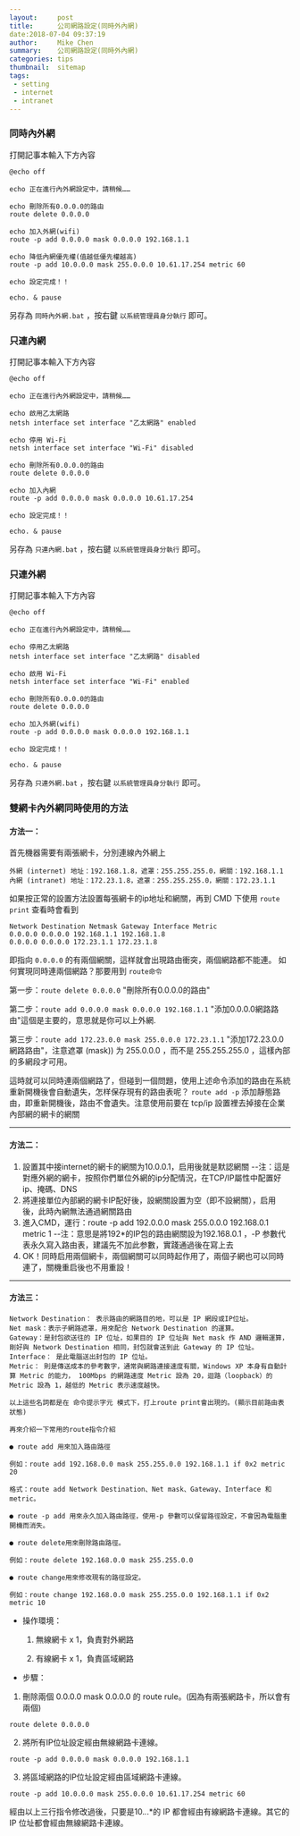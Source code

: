 ```yaml
---
layout:     post
title:      公司網路設定(同時外內網)
date:2018-07-04 09:37:19
author:     Mike Chen
summary:    公司網路設定(同時外內網)
categories: tips
thumbnail:  sitemap
tags:
 - setting
 - internet
 - intranet
---
```


### 同時內外網

打開記事本輸入下方內容

```
@echo off

echo 正在進行內外網設定中，請稍候……

echo 刪除所有0.0.0.0的路由
route delete 0.0.0.0

echo 加入外網(wifi)
route -p add 0.0.0.0 mask 0.0.0.0 192.168.1.1

echo 降低內網優先權(值越低優先權越高)
route -p add 10.0.0.0 mask 255.0.0.0 10.61.17.254 metric 60

echo 設定完成！！

echo. & pause
```

另存為 `同時內外網.bat` ，按右鍵 `以系統管理員身分執行` 即可。



### 只連內網

打開記事本輸入下方內容

```
@echo off

echo 正在進行內外網設定中，請稍候……

echo 啟用乙太網路
netsh interface set interface "乙太網路" enabled

echo 停用 Wi-Fi
netsh interface set interface "Wi-Fi" disabled

echo 刪除所有0.0.0.0的路由
route delete 0.0.0.0

echo 加入內網
route -p add 0.0.0.0 mask 0.0.0.0 10.61.17.254

echo 設定完成！！

echo. & pause
```

另存為 `只連內網.bat` ，按右鍵 `以系統管理員身分執行` 即可。


### 只連外網

打開記事本輸入下方內容

```
@echo off

echo 正在進行內外網設定中，請稍候……

echo 停用乙太網路
netsh interface set interface "乙太網路" disabled

echo 啟用 Wi-Fi
netsh interface set interface "Wi-Fi" enabled

echo 刪除所有0.0.0.0的路由
route delete 0.0.0.0

echo 加入外網(wifi)
route -p add 0.0.0.0 mask 0.0.0.0 192.168.1.1

echo 設定完成！！

echo. & pause
```

另存為 `只連外網.bat` ，按右鍵 `以系統管理員身分執行` 即可。



### 雙網卡內外網同時使用的方法

#### 方法一：

首先機器需要有兩張網卡，分別連線內外網上

```
外網 (internet) 地址：192.168.1.8，遮罩：255.255.255.0，網關：192.168.1.1
內網 (intranet) 地址：172.23.1.8，遮罩：255.255.255.0，網關：172.23.1.1
```

如果按正常的設置方法設置每張網卡的ip地址和網關，再到 CMD 下使用 `route print` 查看時會看到

```
Network Destination Netmask Gateway Interface Metric
0.0.0.0 0.0.0.0 192.168.1.1 192.168.1.8
0.0.0.0 0.0.0.0 172.23.1.1 172.23.1.8
```

即指向 `0.0.0.0` 的有兩個網關，這样就會出現路由衝突，兩個網路都不能連。
如何實現同時連兩個網路？那要用到 `route命令`

第一步：`route delete 0.0.0.0` "刪除所有0.0.0.0的路由"

第二步：`route add 0.0.0.0 mask 0.0.0.0 192.168.1.1` "添加0.0.0.0網路路由"這個是主要的，意思就是你可以上外網.

第三步：`route add 172.23.0.0 mask 255.0.0.0 172.23.1.1` "添加172.23.0.0網路路由"，注意遮罩 (mask)) 为 255.0.0.0 ，而不是 255.255.255.0 ，這樣內部的多網段才可用。

這時就可以同時連兩個網路了，但碰到一個問題，使用上述命令添加的路由在系統重新開機後會自動遺失，怎样保存現有的路由表呢？
`route add -p` 添加靜態路由，即重新開機後，路由不會遺失。注意使用前要在 tcp/ip 設置裡去掉接在企業內部網的網卡的網關

<hr>

#### 方法二：

1. 設置其中接internet的網卡的網關为10.0.0.1，启用後就是默認網關
--注：這是對應外網的網卡，按照你們單位外網的ip分配情況，在TCP/IP屬性中配置好 ip、掩碼、DNS
2. 將連接單位內部網的網卡IP配好後，設網關設置为空（即不設網關），启用後，此時內網無法通過網關路由
3. 進入CMD，運行：route -p add 192.0.0.0 mask 255.0.0.0 192.168.0.1 metric 1
--注：意思是將192*的IP包的路由網關設为192.168.0.1 ，-P 参數代表永久寫入路由表，建議先不加此参數，實踐通過後在寫上去
4. OK！同時启用兩個網卡，兩個網關可以同時起作用了，兩個子網也可以同時連了，關機重启後也不用重設！


<hr>

#### 方法三：

```
Network Destination： 表示路由的網路目的地，可以是 IP 網段或IP位址。
Net mask：表示子網路遮罩，用來配合 Network Destination 的運算。
Gateway：是封包欲送往的 IP 位址，如果目的 IP 位址與 Net mask 作 AND 邏輯運算，剛好與 Network Destination 相同，封包就會送到此 Gateway 的 IP 位址。
Interface： 是此電腦送出封包的 IP 位址。
Metric： 則是傳送成本的參考數字，通常與網路連接速度有關，Windows XP 本身有自動計算 Metric 的能力， 100Mbps 的網路速度 Metric 設為 20，迴路（loopback）的 Metric 設為 1，越低的 Metric 表示速度越快。

以上這些名詞都是在 命令提示字元 模式下，打上route print會出現的。(顯示目前路由表狀態)

再來介紹一下常用的route指令介紹

● route add 用來加入路由路徑

例如：route add 192.168.0.0 mask 255.255.0.0 192.168.1.1 if 0x2 metric 20

格式：route add Network Destination、Net mask、Gateway、Interface 和 metric。

● route -p add 用來永久加入路由路徑，使用-p 參數可以保留路徑設定，不會因為電腦重開機而消失。

● route delete用來刪除路由路徑。

例如：route delete 192.168.0.0 mask 255.255.0.0

● route change用來修改現有的路徑設定。

例如：route change 192.168.0.0 mask 255.255.0.0 192.168.1.1 if 0x2 metric 10

``` 

* 操作環境：

  1. 無線網卡 x 1，負責對外網路

  2. 有線網卡 x 1，負責區域網路


* 步驟：

1. 刪除兩個 0.0.0.0 mask 0.0.0.0 的 route rule。(因為有兩張網路卡，所以會有兩個)

```
route delete 0.0.0.0
``` 

2. 將所有IP位址設定經由無線網路卡連線。

```
route -p add 0.0.0.0 mask 0.0.0.0 192.168.1.1
```
 
3. 將區域網路的IP位址設定經由區域網路卡連線。

```
route -p add 10.0.0.0 mask 255.0.0.0 10.61.17.254 metric 60
```
 
經由以上三行指令修改過後，只要是10.*.*.*的 IP 都會經由有線網路卡連線。其它的 IP 位址都會經由無線網路卡連線。